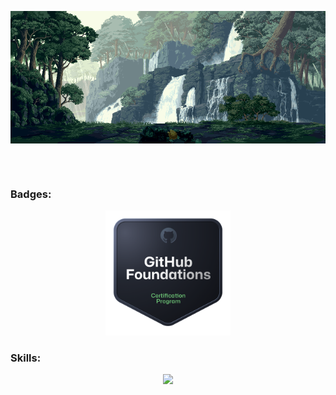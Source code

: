 <p><img align="center" alt="gif" width="1080" src="https://github.com/suleymanovdev/suleymanovdev/blob/main/wall.gif"/></p>
<br><br>

### Badges:

<p align="center">
  <img src="https://github.com/suleymanovdev/suleymanovdev/blob/main/github-foundations.png" width="200"/>
</p>

### Skills:

<p align="center">
  <img src="https://skillicons.dev/icons?i=git,linux,docker,azure,cpp,cs,dotnet,ts,js,react,python,mongodb,postgresql,mysql,firebase" />
</p>
